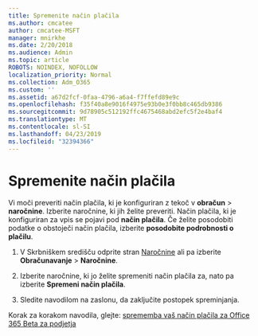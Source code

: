 ```yaml
---
title: Spremenite način plačila
ms.author: cmcatee
author: cmcatee-MSFT
manager: mnirkhe
ms.date: 2/20/2018
ms.audience: Admin
ms.topic: article
ROBOTS: NOINDEX, NOFOLLOW
localization_priority: Normal
ms.collection: Adm_O365
ms.custom: ''
ms.assetid: a67d2fcf-0faa-4796-a6a4-f7ffefd89e9c
ms.openlocfilehash: f35f40a8e9016f4975e93b0e3f0bb8c465db9386
ms.sourcegitcommit: 9d78905c512192ffc4675468abd2efc5f2e4baf4
ms.translationtype: MT
ms.contentlocale: sl-SI
ms.lasthandoff: 04/23/2019
ms.locfileid: "32394366"
---
```

# <a name="change-payment-method"></a>Spremenite način plačila

Vi moči preveriti način plačila, ki je konfiguriran z tekoč v **obračun** \> **naročnine**. Izberite naročnine, ki jih želite preveriti. Način plačila, ki je konfiguriran za vpis se pojavi pod **način plačila**. Če želite posodobiti podatke o obstoječi način plačila, izberite **posodobite podrobnosti o plačilu**.
  
1. V Skrbniškem središču odprite stran [Naročnine](https://go.microsoft.com/fwlink/p/?linkid=842054) ali pa izberite **Obračunavanje** \> **Naročnine**.
    
2. Izberite naročnine, ki jo želite spremeniti način plačila za, nato pa izberite **Spremeni način plačila**.
    
3. Sledite navodilom na zaslonu, da zaključite postopek spreminjanja.
    
Korak za korakom navodila, glejte: [sprememba vaš način plačila za Office 365 Beta za podjetja](https://support.office.com/article/8652f539-3123-4a8f-b9bd-6aa2f0e0372d)
  

